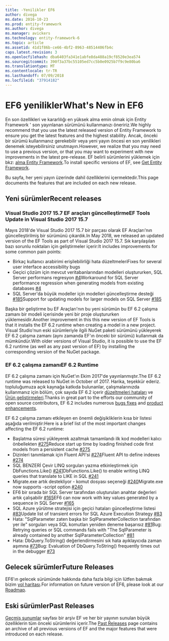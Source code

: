 ```yaml
---
title: -Yenilikler EF6
author: divega
ms.date: 2016-10-23
ms.prod: entity-framework
ms.author: divega
ms.manager: avickers
ms.technology: entity-framework-6
ms.topic: article
ms.assetid: 41d1f86b-ce66-4bf2-8963-48514406fb4c
caps.latest.revision: 3
ms.openlocfilehash: dba6403fa341e1abfe8da488a19cf8520e3ea574
ms.sourcegitcommit: 390f3a37bc55105ed7cc5b0e0925b7f9c9e80ba6
ms.translationtype: MT
ms.contentlocale: tr-TR
ms.lasthandoff: 07/09/2018
ms.locfileid: "37914182"
---
```

# <a name="whats-new-in-ef6"></a><span data-ttu-id="79eac-102">EF6 yenilikler</span><span class="sxs-lookup"><span data-stu-id="79eac-102">What's New in EF6</span></span>

<span data-ttu-id="79eac-103">En son özellikleri ve kararlılığı en yüksek alma emin olmak için Entity Framework ' son yayınlanan sürümünü kullanmanızı öneririz.</span><span class="sxs-lookup"><span data-stu-id="79eac-103">We highly recommend that you use the latest released version of Entity Framework to ensure you get the latest features and the highest stability.</span></span>
<span data-ttu-id="79eac-104">Ancak, önceki bir sürümü kullanmanız gerekebilir veya yeni yayın öncesi en son yenilikleri denemek isteyebilirsiniz unutmayın.</span><span class="sxs-lookup"><span data-stu-id="79eac-104">However, we realize that you may need to use a previous version, or that you may want to experiment with new improvements in the latest pre-release.</span></span>
<span data-ttu-id="79eac-105">EF belirli sürümlerini yüklemek için bkz: [alma Entity Framework](~/ef6/fundamentals/install.md).</span><span class="sxs-lookup"><span data-stu-id="79eac-105">To install specific versions of EF, see [Get Entity Framework](~/ef6/fundamentals/install.md).</span></span>

<span data-ttu-id="79eac-106">Bu sayfa, her yeni yayın üzerinde dahil özelliklerini içermektedir.</span><span class="sxs-lookup"><span data-stu-id="79eac-106">This page documents the features that are included on each new release.</span></span>

## <a name="recent-releases"></a><span data-ttu-id="79eac-107">Yeni sürümler</span><span class="sxs-lookup"><span data-stu-id="79eac-107">Recent releases</span></span>

### <a name="ef-tools-update-in-visual-studio-2017-157"></a><span data-ttu-id="79eac-108">Visual Studio 2017 15.7 EF araçları güncelleştirme</span><span class="sxs-lookup"><span data-stu-id="79eac-108">EF Tools Update in Visual Studio 2017 15.7</span></span>

<span data-ttu-id="79eac-109">Mayıs 2018'de Visual Studio 2017 15.7 bir parçası olarak EF Araçları'nın güncelleştirilmiş bir sürümünü çıkardık.</span><span class="sxs-lookup"><span data-stu-id="79eac-109">In May 2018, we released an updated version of the EF Tools as part of Visual Studio 2017 15.7.</span></span>
<span data-ttu-id="79eac-110">Sık karşılaşılan bazı sorunlu noktaları için geliştirmeler içerir:</span><span class="sxs-lookup"><span data-stu-id="79eac-110">It includes improvements for some common pain points:</span></span>

- <span data-ttu-id="79eac-111">Birkaç kullanıcı arabirimi erişilebilirliği hata düzeltmeleri</span><span class="sxs-lookup"><span data-stu-id="79eac-111">Fixes for several user interface accessibility bugs</span></span>
- <span data-ttu-id="79eac-112">Geçici çözüm için mevcut veritabanlarından modelleri oluştururken, SQL Server performans regresyon [#4](https://github.com/aspnet/entityframework6/issues/4)</span><span class="sxs-lookup"><span data-stu-id="79eac-112">Workaround for SQL Server performance regression when generating models from existing databases [#4](https://github.com/aspnet/entityframework6/issues/4)</span></span>
- <span data-ttu-id="79eac-113">SQL Server'da büyük modeller için modelleri güncelleştirme desteği [#185](https://github.com/aspnet/EntityFramework6/issues/185)</span><span class="sxs-lookup"><span data-stu-id="79eac-113">Support for updating models for larger models on SQL Server [#185](https://github.com/aspnet/EntityFramework6/issues/185)</span></span>

<span data-ttu-id="79eac-114">Başka bir geliştirme bu EF Araçları'nın bu yeni sürümün bu EF 6.2 çalışma zamanı bir modeli içerisinde yeni bir proje oluştururken yüklemesidir.</span><span class="sxs-lookup"><span data-stu-id="79eac-114">Another improvement in this this new version of EF Tools is that it installs the EF 6.2 runtime when creating a model in a new project.</span></span> <span data-ttu-id="79eac-115">Visual Studio'nun eski sürümleriyle ilgili NuGet paketi sürümünü yükleyerek EF 6.2 çalışma zamanı (aynı zamanda EF'ın önceki bir sürümü) kullanmak da mümkündür.</span><span class="sxs-lookup"><span data-stu-id="79eac-115">With older versions of Visual Studio, it is possible to use the EF 6.2 runtime (as well as any past version of EF) by installing the corresponding version of the NuGet package.</span></span>

### <a name="ef-62-runtime"></a><span data-ttu-id="79eac-116">EF 6.2 çalışma zamanı</span><span class="sxs-lookup"><span data-stu-id="79eac-116">EF 6.2 Runtime</span></span>

<span data-ttu-id="79eac-117">EF 6.2 çalışma zamanı için NuGet'ın Ekim 2017'de yayınlanmıştır.</span><span class="sxs-lookup"><span data-stu-id="79eac-117">The EF 6.2 runtime was released to NuGet in October of 2017.</span></span>
<span data-ttu-id="79eac-118">Harika, teşekkür ederiz. topluluğumuza açık kaynağa katkıda bulunanlar, çalışmalarınızda kullanmanız için bölüm, çok sayıda EF 6.2 içerir [düzeltmeleri hataları](https://github.com/aspnet/entityframework6/issues?utf8=%E2%9C%93&q=is%3Aissue%20milestone%3A6.2.0%20is%3Aclosed%20label%3Aclosed-fixed%20-label%3Aarea-tools%20label%3Atype-bug) ve [Ürün geliştirmeleri](https://github.com/aspnet/entityframework6/issues?utf8=%E2%9C%93&q=is%3Aissue%20milestone%3A6.2.0%20is%3Aclosed%20label%3Aclosed-fixed%20-label%3Aarea-tools%20label%3Atype-enhancement%20).</span><span class="sxs-lookup"><span data-stu-id="79eac-118">Thanks in great part to the efforts our community of open source contributors, EF 6.2 includes numerous [bugs fixes](https://github.com/aspnet/entityframework6/issues?utf8=%E2%9C%93&q=is%3Aissue%20milestone%3A6.2.0%20is%3Aclosed%20label%3Aclosed-fixed%20-label%3Aarea-tools%20label%3Atype-bug) and [product enhancements](https://github.com/aspnet/entityframework6/issues?utf8=%E2%9C%93&q=is%3Aissue%20milestone%3A6.2.0%20is%3Aclosed%20label%3Aclosed-fixed%20-label%3Aarea-tools%20label%3Atype-enhancement%20).</span></span>

<span data-ttu-id="79eac-119">EF 6.2 çalışma zamanı etkileyen en önemli değişikliklerin kısa bir listesi aşağıda verilmiştir:</span><span class="sxs-lookup"><span data-stu-id="79eac-119">Here is a brief list of the most important changes affecting the EF 6.2 runtime:</span></span>

- <span data-ttu-id="79eac-120">Başlatma süresi yükleyerek azaltmak tamamlandı ilk kod modelleri kalıcı önbellekten [#275](https://github.com/aspnet/EntityFramework6/issues/275)</span><span class="sxs-lookup"><span data-stu-id="79eac-120">Reduce start up time by loading finished code first models from a persistent cache [#275](https://github.com/aspnet/EntityFramework6/issues/275)</span></span>
- <span data-ttu-id="79eac-121">Dizinleri tanımlamak için Fluent API'si [#274](https://github.com/aspnet/EntityFramework6/issues/274)</span><span class="sxs-lookup"><span data-stu-id="79eac-121">Fluent API to define indexes [#274](https://github.com/aspnet/EntityFramework6/issues/274)</span></span>
- <span data-ttu-id="79eac-122">SQL BENZERİ Çevir LINQ sorguları yazma etkinleştirmek için DbFunctions.Like() [#241](https://github.com/aspnet/EntityFramework6/issues/241)</span><span class="sxs-lookup"><span data-stu-id="79eac-122">DbFunctions.Like() to enable writing LINQ queries that translate to LIKE in SQL [#241](https://github.com/aspnet/EntityFramework6/issues/241)</span></span>
- <span data-ttu-id="79eac-123">Migrate.exe artık destekliyor - komut dosyası seçeneği [#240](https://github.com/aspnet/EntityFramework6/issues/240)</span><span class="sxs-lookup"><span data-stu-id="79eac-123">Migrate.exe now supports -script option [#240](https://github.com/aspnet/EntityFramework6/issues/240)</span></span>
- <span data-ttu-id="79eac-124">EF6 bir sırada bir SQL Server tarafından oluşturulan anahtar değerleri artık çalışabilir [#165](https://github.com/aspnet/EntityFramework6/issues/165)</span><span class="sxs-lookup"><span data-stu-id="79eac-124">EF6 can now work with key values generated by a sequence in SQL Server [#165](https://github.com/aspnet/EntityFramework6/issues/165)</span></span>
- <span data-ttu-id="79eac-125">SQL Azure yürütme stratejisi için geçici hataları güncelleştirme listesi [#83](https://github.com/aspnet/EntityFramework6/issues/83)</span><span class="sxs-lookup"><span data-stu-id="79eac-125">Update list of transient errors for SQL Azure Execution Strategy [#83](https://github.com/aspnet/EntityFramework6/issues/83)</span></span>
- <span data-ttu-id="79eac-126">Hata: "SqlParameter zaten başka bir SqlParameterCollection tarafından yer ile" sorguları veya SQL komutları yeniden deneme başarısız [#81](https://github.com/aspnet/EntityFramework6/issues/81)</span><span class="sxs-lookup"><span data-stu-id="79eac-126">Bug: Retrying queries or SQL commands fails with "The SqlParameter is already contained by another SqlParameterCollection" [#81](https://github.com/aspnet/EntityFramework6/issues/81)</span></span>
- <span data-ttu-id="79eac-127">Hata: DbQuery.ToString() değerlendirmesini sık hata ayıklayıcıda zaman aşımına [#73](https://github.com/aspnet/EntityFramework6/issues/73)</span><span class="sxs-lookup"><span data-stu-id="79eac-127">Bug: Evaluation of DbQuery.ToString() frequently times out in the debugger [#73](https://github.com/aspnet/EntityFramework6/issues/73)</span></span>

## <a name="future-releases"></a><span data-ttu-id="79eac-128">Gelecek sürümler</span><span class="sxs-lookup"><span data-stu-id="79eac-128">Future Releases</span></span>

<span data-ttu-id="79eac-129">EF6'ın gelecek sürümünde hakkında daha fazla bilgi için lütfen bakmak bizim [yol haritası](roadmap.md).</span><span class="sxs-lookup"><span data-stu-id="79eac-129">For information on future version of EF6, please look at our [Roadmap](roadmap.md).</span></span>

## <a name="past-releases"></a><span data-ttu-id="79eac-130">Eski sürümler</span><span class="sxs-lookup"><span data-stu-id="79eac-130">Past Releases</span></span>

<span data-ttu-id="79eac-131">[Geçmiş sunumlar](past-releases.md) sayfası bir arşiv EF ve her bir yayının sunulan büyük özelliklerin tüm önceki sürümlerini içerir.</span><span class="sxs-lookup"><span data-stu-id="79eac-131">The [Past Releases](past-releases.md) page contains an archive of all previous versions of EF and the major features that were introduced on each release.</span></span>
